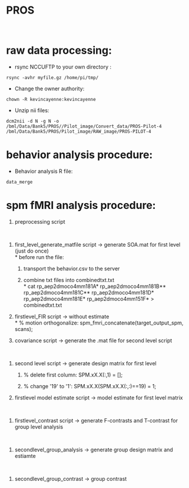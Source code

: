 PROS
====

 

raw data processing:
====================

-   rsync NCCUFTP to your own directory :

~~~~~~~~~~~~~~~~~~~~~~~~~~~~~~~~~~~~~~~~~~~~~~~~~~~~~~~~~~~~~~~~~~~~~~~~~~~~~~~~
rsync -avhr myfile.gz /home/pi/tmp/
~~~~~~~~~~~~~~~~~~~~~~~~~~~~~~~~~~~~~~~~~~~~~~~~~~~~~~~~~~~~~~~~~~~~~~~~~~~~~~~~

-   Change the owner authority:

~~~~~~~~~~~~~~~~~~~~~~~~~~~~~~~~~~~~~~~~~~~~~~~~~~~~~~~~~~~~~~~~~~~~~~~~~~~~~~~~
chown -R kevincayenne:kevincayenne
~~~~~~~~~~~~~~~~~~~~~~~~~~~~~~~~~~~~~~~~~~~~~~~~~~~~~~~~~~~~~~~~~~~~~~~~~~~~~~~~

-   Unzip nii files:

~~~~~~~~~~~~~~~~~~~~~~~~~~~~~~~~~~~~~~~~~~~~~~~~~~~~~~~~~~~~~~~~~~~~~~~~~~~~~~~~
dcm2nii -d N -g N -o /bml/Data/Bank5/PROS//Pilot_image/Convert_data/PROS-Pilot-4 /bml/Data/Bank5/PROS/Pilot_image/RAW_image/PROS-PILOT-4
~~~~~~~~~~~~~~~~~~~~~~~~~~~~~~~~~~~~~~~~~~~~~~~~~~~~~~~~~~~~~~~~~~~~~~~~~~~~~~~~

behavior analysis procedure:
============================

-   Behavior analysis R file:

~~~~~~~~~~~~~~~~~~~~~~~~~~~~~~~~~~~~~~~~~~~~~~~~~~~~~~~~~~~~~~~~~~~~~~~~~~~~~~~~
data_merge
~~~~~~~~~~~~~~~~~~~~~~~~~~~~~~~~~~~~~~~~~~~~~~~~~~~~~~~~~~~~~~~~~~~~~~~~~~~~~~~~

spm fMRI analysis procedure:
============================

1.  preprocessing script

 

1.  first_level_generate_matfile script -\> generate SOA.mat for first level
    (just do once)  
    \* before run the file:

    1.  transport the behavior.csv to the server

    2.  combine txt files into combinedtxt.txt  
        \* cat rp_aep2dmoco4mm181A\* rp_aep2dmoco4mm181B*\*
        rp_aep2dmoco4mm181C*\* rp_aep2dmoco4mm181D\* rp_aep2dmoco4mm181E\*
        rp_aep2dmoco4mm151F\* \> combinedtxt.txt

2.  firstlevel_FIR script -\> without estimate  
    \* % motion orthogonalize: spm_fmri_concatenate(target_output_spm, scans);

3.  covariance script -\> generate the .mat file for second level script

 

1.  second level script -\> generate design matrix for first level

    1.  % delete first column: SPM.xX.X(:,1) = [];

    2.  % change '19' to '1': SPM.xX.X(SPM.xX.X(:,:)==19) = 1;

2.  firstlevel model estimate script -\> model estimate for first level matrix

 

1.  firstlevel_contrast script -\> generate F-contrasts and T-contrast for group
    level analysis

 

1.  secondlevel_group_analysis -\> generate group design matrix and estiamte

 

1.  secondlevel_group_contrast -\> group contrast
